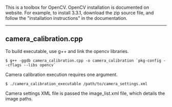 This is a toolbox for OpenCV. OpenCV installation is documented on website. For example, to install 3.3.1, download the zip source file, and follow the "installation instructions" in the documentation.


-----
camera_calibration.cpp
-----

To build executable, use g++ and link the opencv libraries.

	$ g++ -ggdb camera_calibration.cpp -o camera_calibration `pkg-config --cflags --libs opencv`

Camera calibration execution requires one argument.

	$ ./camera_calibration_executable /path/to/camera_settings.xml

Camera settings XML file is passed the image_list.xml file, which details the image paths.
